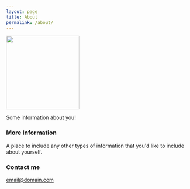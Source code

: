 ```yaml
---
layout: page
title: About
permalink: /about/
---
```

<img src="https://cupidok.github.io/images/kc_photo.jpg" width="200" height="200" />

Some information about you!

### More Information

A place to include any other types of information that you'd like to include about yourself.

### Contact me

[email@domain.com](mailto:email@domain.com)
